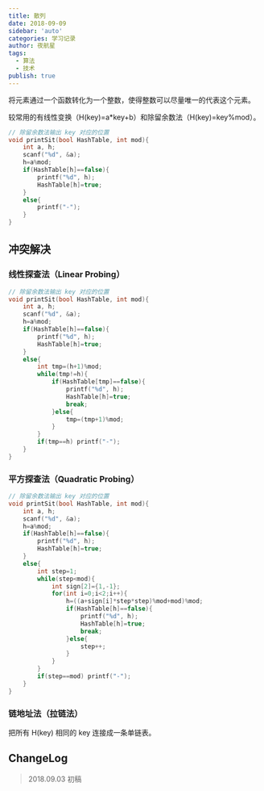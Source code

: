 ```yaml
---
title: 散列
date: 2018-09-09
sidebar: 'auto'
categories: 学习记录
author: 夜航星
tags:
  - 算法
  - 技术
publish: true
---
```


将元素通过一个函数转化为一个整数，使得整数可以尽量唯一的代表这个元素。

较常用的有线性变换（H(key)=a*key+b）和除留余数法（H(key)=key%mod）。

```C
// 除留余数法输出 key 对应的位置
void printSit(bool HashTable, int mod){
    int a, h;
    scanf("%d", &a);
    h=a%mod;
    if(HashTable[h]==false){
        printf("%d", h);
        HashTable[h]=true;
    }
    else{
        printf("-");
    }
}
```

## 冲突解决

### 线性探查法（Linear Probing）

```C
// 除留余数法输出 key 对应的位置
void printSit(bool HashTable, int mod){
    int a, h;
    scanf("%d", &a);
    h=a%mod;
    if(HashTable[h]==false){
        printf("%d", h);
        HashTable[h]=true;
    }
    else{
        int tmp=(h+1)%mod;
        while(tmp!=h){
            if(HashTable[tmp]==false){
                printf("%d", h);
       			HashTable[h]=true;	
                break;
            }else{
                tmp=(tmp+1)%mod;
            }
        }
        if(tmp==h) printf("-");
    }
}
```

### 平方探查法（Quadratic Probing）

```C
// 除留余数法输出 key 对应的位置
void printSit(bool HashTable, int mod){
    int a, h;
    scanf("%d", &a);
    h=a%mod;
    if(HashTable[h]==false){
        printf("%d", h);
        HashTable[h]=true;
    }
    else{
        int step=1;
        while(step<mod){
            int sign[2]={1,-1};
            for(int i=0;i<2;i++){
                h=((a+sign[i]*step*step)%mod+mod)%mod;
                if(HashTable[h]==false){
                    printf("%d", h);
                    HashTable[h]=true;	
                    break;
                }else{
                    step++;
                }
            }
        }
        if(step==mod) printf("-");
    }
}
```

### 链地址法（拉链法）

把所有 H(key) 相同的 key 连接成一条单链表。

## ChangeLog

> 2018.09.03 初稿